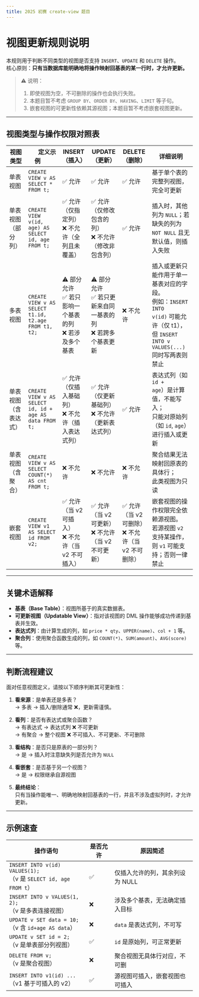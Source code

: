 ```yaml
---
title: 2025 初赛 create-view 题目
---
```


# 视图更新规则说明

本规则用于判断不同类型的视图是否支持 `INSERT`、`UPDATE` 和 `DELETE` 操作。  
核心原则：**只有当数据库能明确地将操作映射回基表的某一行时，才允许更新。**

> ⚠️ 说明：
> 1. 即使视图为空，不可删除的操作也会执行失败。
> 2. 本题目暂不考虑 `GROUP BY`、`ORDER BY`、`HAVING`、`LIMIT` 等子句。
> 3. 嵌套视图的可更新性依赖其源视图；本题目暂不考虑嵌套视图更新。

---

## 视图类型与操作权限对照表

| 视图类型 | &nbsp;&nbsp;&nbsp;&nbsp;&nbsp;&nbsp;定义示例&nbsp;&nbsp;&nbsp;&nbsp;&nbsp;&nbsp; | INSERT（插入） | UPDATE（更新） | DELETE（删除） | 详细说明 |
|----------|-----------|----------------|----------------|----------------|-----------|
| 单表视图 | `CREATE VIEW v AS SELECT * FROM t;` | ✅ 允许 | ✅ 允许 | ✅ 允许 | 基于单个表的完整列视图，完全可更新 |
| 单表视图（部分列） | `CREATE VIEW v(id, age) AS SELECT id, age FROM t;` | ✅ 允许（仅指定列）<br>❌ 不允许（全列且未覆盖） | ✅ 允许（仅修改包含的列）<br>❌ 不允许（修改非包含列） | ✅ 允许 | 插入时，其他列为 `NULL`；若缺失的列为 `NOT NULL` 且无默认值，则插入失败 |
| 多表视图 | `CREATE VIEW v AS SELECT t1.id, t2.age FROM t1, t2;` | ⚠️ 部分允许<br>✅ 若只影响一个基表的列<br>❌ 若涉及多个基表 | ⚠️ 部分允许<br>✅ 若只更新来自同一基表的列<br>❌ 若跨多个基表更新 | ❌ 不允许 | 插入或更新只能作用于单一基表对应的字段。<br>例如：<code>INSERT INTO v(id)</code> 可能允许（仅 t1），但 <code>INSERT INTO v VALUES(...)</code> 同时写两表则禁止 |
| 单表视图（含表达式） | `CREATE VIEW v AS SELECT id, id + age AS data FROM t;` | ✅ 允许（仅插入基础列）<br>❌ 不允许（插入表达式列） | ✅ 允许（仅更新基础列）<br>❌ 不允许（更新表达式列） | ✅ 允许 | 表达式列（如 <code>id + age</code>）是计算值，不能写入；<br>只能对原始列（如 <code>id</code>, <code>age</code>）进行插入或更新 |
| 单表视图（含聚合） | `CREATE VIEW v AS SELECT COUNT(*) AS cnt FROM t;` | ❌ 不允许 | ❌ 不允许 | ❌ 不允许 | 聚合结果无法映射回原表的具体行；<br>此类视图为只读 |
| 嵌套视图 | `CREATE VIEW v1 AS SELECT id FROM v2;` | ✅ 允许（当 v2 可插入）<br>❌ 不允许（当 v2 不可插入） | ✅ 允许（当 v2 可更新）<br>❌ 不允许（当 v2 不可更新） | ✅ 允许（当 v2 可删除）<br>❌ 不允许（当 v2 不可删除） | 嵌套视图的操作权限完全依赖源视图。<br>若源视图 <code>v2</code> 支持某操作，则 <code>v1</code> 可能支持；否则一律禁止 |

---

## 关键术语解释

- **基表（Base Table）**：视图所基于的真实数据表。
- **可更新视图（Updatable View）**：指对该视图的 DML 操作能够成功传递到基表并生效。
- **表达式列**：由计算生成的列，如 `price * qty`、`UPPER(name)`、`col + 1` 等。
- **聚合列**：使用聚合函数生成的列，如 `COUNT(*)`、`SUM(amount)`、`AVG(score)` 等。

---

## 判断流程建议

面对任意视图定义，请按以下顺序判断其可更新性：

1. **看来源**：是单表还是多表？  
   → 多表 → 插入/删除通常 ❌，更新需谨慎。

2. **看列**：是否有表达式或聚合函数？  
   → 有表达式 → 表达式列 ❌ 不可更新  
   → 有聚合 → 整个视图 ❌ 不可插入、不可更新、不可删除

3. **看结构**：是否只是原表的一部分列？  
   → 是 → 插入时注意缺失列是否允许为 `NULL`

4. **看嵌套**：是否基于另一个视图？  
   → 是 → 权限继承自源视图

5. **最终结论**：  
   只有当操作能唯一、明确地映射回基表的一行，并且不涉及虚拟列时，才允许更新。

---

## 示例速查

| 操作语句 | 是否允许 | 原因简述 |
|---------|----------|----------|
| `INSERT INTO v(id) VALUES(1);`<br>（v 是 `SELECT id, age FROM t`） | ✅ | 仅插入允许的列，其余列设为 NULL |
| `INSERT INTO v VALUES(1, 2);`<br>（v 是多表连接视图） | ❌ | 涉及多个基表，无法确定插入目标 |
| `UPDATE v SET data = 10;`<br>（v 含 `id+age AS data`） | ❌ | `data` 是表达式列，不可写 |
| `UPDATE v SET id = 2;`<br>（v 是单表部分列视图） | ✅ | `id` 是原始列，可正常更新 |
| `DELETE FROM v;`<br>（v 是聚合视图） | ❌ | 聚合视图无具体行对应，不可删 |
| `INSERT INTO v1(id) ...`<br>（v1 基于可插入的 v2） | ✅ | 源视图可插入，嵌套视图也可插入 |
